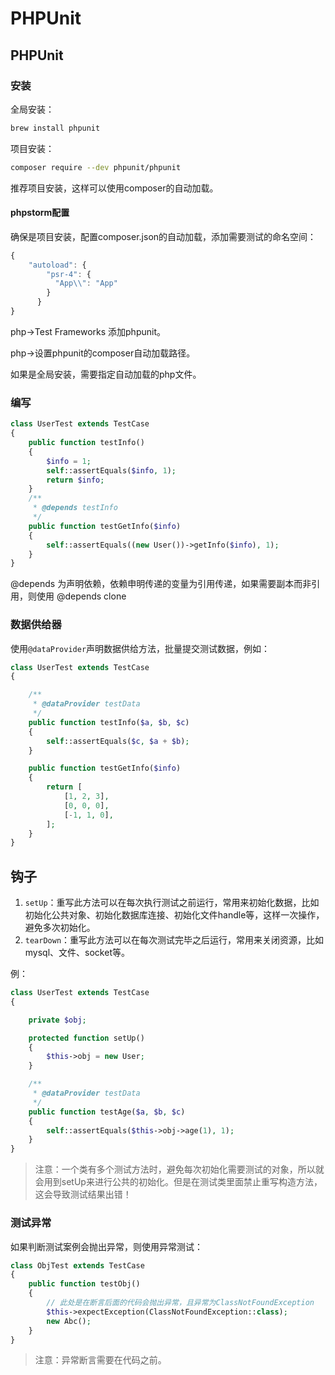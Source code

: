 # PHPUnit

## PHPUnit

### 安装

全局安装：

```bash
brew install phpunit
```

项目安装：

```bash
composer require --dev phpunit/phpunit
```

推荐项目安装，这样可以使用composer的自动加载。

#### phpstorm配置

确保是项目安装，配置composer.json的自动加载，添加需要测试的命名空间：

```javascript
{
    "autoload": {
        "psr-4": {
          "App\\": "App"
        }
      }
}
```

php-&gt;Test Frameworks 添加phpunit。

php-&gt;设置phpunit的composer自动加载路径。

如果是全局安装，需要指定自动加载的php文件。

### 编写

```php
class UserTest extends TestCase
{
    public function testInfo()
    {
        $info = 1;
        self::assertEquals($info, 1);
        return $info;
    }
    /**
     * @depends testInfo
     */
    public function testGetInfo($info)
    {
        self::assertEquals((new User())->getInfo($info), 1);
    }
}
```

@depends 为声明依赖，依赖申明传递的变量为引用传递，如果需要副本而非引用，则使用 @depends clone

### 数据供给器

使用`@dataProvider`声明数据供给方法，批量提交测试数据，例如：

```php
class UserTest extends TestCase
{

    /**
     * @dataProvider testData
     */
    public function testInfo($a, $b, $c)
    {
        self::assertEquals($c, $a + $b);
    }

    public function testGetInfo($info)
    {
        return [
            [1, 2, 3],
            [0, 0, 0],
            [-1, 1, 0],
        ];
    }
}
```

## 钩子

1. `setUp`：重写此方法可以在每次执行测试之前运行，常用来初始化数据，比如初始化公共对象、初始化数据库连接、初始化文件handle等，这样一次操作，避免多次初始化。
2. `tearDown`：重写此方法可以在每次测试完毕之后运行，常用来关闭资源，比如mysql、文件、socket等。

例：

```php
class UserTest extends TestCase
{

    private $obj;

    protected function setUp()
    {
        $this->obj = new User;
    }

    /**
     * @dataProvider testData
     */
    public function testAge($a, $b, $c)
    {
        self::assertEquals($this->obj->age(1), 1);
    }
}
```

> 注意：一个类有多个测试方法时，避免每次初始化需要测试的对象，所以就会用到setUp来进行公共的初始化。但是在测试类里面禁止重写构造方法，这会导致测试结果出错！

### 测试异常

如果判断测试案例会抛出异常，则使用异常测试：

```php
class ObjTest extends TestCase
{
    public function testObj()
    {
        // 此处是在断言后面的代码会抛出异常，且异常为ClassNotFoundException
        $this->expectException(ClassNotFoundException::class);
        new Abc();
    }
}
```

> 注意：异常断言需要在代码之前。

